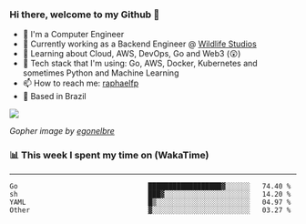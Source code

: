 ### Hi there, welcome to my Github 👋

- 📖 I'm a Computer Engineer
- 🔭 Currently working as a Backend Engineer @ [Wildlife Studios](https://wildlifestudios.com/)
- 🌱 Learning about Cloud, AWS, DevOps, Go and Web3 (😲)
- 🚀 Tech stack that I'm using: Go, AWS, Docker, Kubernetes and sometimes Python and Machine Learning
- 📫 How to reach me: [raphaelfp](https://linkedin.com/in/raphaelfp)
- 🏡 Based in Brazil

![](https://github.com/raphaelfp/gophers/blob/master/.thumb/animation/morning-coffee-3x.gif)

*Gopher image by [egonelbre](https://github.com/egonelbre/)*

### 📊 This week I spent my time on (WakaTime)

---

<!--START_SECTION:waka-->

```text
Go                                ██████████████████▓░░░░░░   74.40 %
sh                                ███▓░░░░░░░░░░░░░░░░░░░░░   14.20 %
YAML                              █▒░░░░░░░░░░░░░░░░░░░░░░░   04.97 %
Other                             ▓░░░░░░░░░░░░░░░░░░░░░░░░   03.27 %
```

<!--END_SECTION:waka-->
